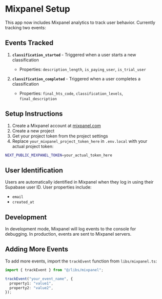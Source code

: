 # Mixpanel Setup

This app now includes Mixpanel analytics to track user behavior. Currently tracking two events:

## Events Tracked

1. **`classification_started`** - Triggered when a user starts a new classification

   - Properties: `description_length`, `is_paying_user`, `is_trial_user`

2. **`classification_completed`** - Triggered when a user completes a classification
   - Properties: `final_hts_code`, `classification_levels`, `final_description`

## Setup Instructions

1. Create a Mixpanel account at [mixpanel.com](https://mixpanel.com)
2. Create a new project
3. Get your project token from the project settings
4. Replace `your_mixpanel_project_token_here` in `.env.local` with your actual project token:

```bash
NEXT_PUBLIC_MIXPANEL_TOKEN=your_actual_token_here
```

## User Identification

Users are automatically identified in Mixpanel when they log in using their Supabase user ID. User properties include:

- `email`
- `created_at`

## Development

In development mode, Mixpanel will log events to the console for debugging. In production, events are sent to Mixpanel servers.

## Adding More Events

To add more events, import the `trackEvent` function from `libs/mixpanel.ts`:

```typescript
import { trackEvent } from "@/libs/mixpanel";

trackEvent("your_event_name", {
  property1: "value1",
  property2: "value2",
});
```
